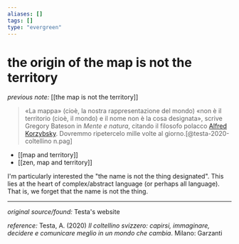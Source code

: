 ```yaml
---
aliases: []
tags: []
type: "evergreen"
---
```


# the origin of the map is not the territory

_previous note:_ [[the map is not the territory]]

> «La mappa» (cioè, la nostra rappresentazione del mondo) «non è il territorio (cioè, il mondo) e il nome non è la cosa designata», scrive Gregory Bateson in _Mente e natura_, citando il filosofo polacco [Alfred Korzybsky](https://en.wikipedia.org/wiki/Alfred_Korzybski). Dovremmo ripetercelo mille volte al giorno.[@testa-2020-coltellino n.pag]

- [[map and territory]]
- [[zen, map and territory]]

I'm particularly interested the "the name is not the thing designated". This lies at the heart of complex/abstract language (or perhaps all language). That is, we forget that the name is not the thing.

---

_original source/found:_ Testa's website

_reference:_ Testa, A. (2020) _Il coltellino svizzero: capirsi, immaginare, decidere e comunicare meglio in un mondo che cambia_. Milano: Garzanti



